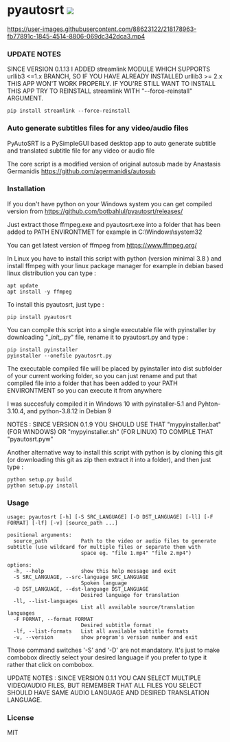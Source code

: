 # pyautosrt <a href="https://pypi.python.org/pypi/pyautosrt"><img src="https://img.shields.io/pypi/v/pyautosrt.svg"></img></a>



https://user-images.githubusercontent.com/88623122/218178963-fb77891c-1845-4514-8806-069dc342dca3.mp4

### UPDATE NOTES
SINCE VERSION 0.1.13 I ADDED streamlink MODULE WHICH SUPPORTS urllib3 <=1.x BRANCH, SO IF YOU HAVE ALREADY INSTALLED urllib3 >= 2.x THIS APP WON'T WORK PROPERLY. IF YOU'RE STILL WANT TO INSTALL THIS APP TRY TO REINSTALL streamlink WITH \"--force-reinstall\" ARGUMENT.

```
pip install streamlink --force-reinstall
```

### Auto generate subtitles files for any video/audio files

PyAutoSRT is a PySimpleGUI based desktop app to auto generate subtitle and translated subtitle file for any video or audio file

The core script is a modified version of original autosub made by Anastasis Germanidis
https://github.com/agermanidis/autosub

### Installation

If you don't have python on your Windows system you can get compiled version from https://github.com/botbahlul/pyautosrt/releases/

Just extract those ffmpeg.exe and pyautosrt.exe into a folder that has been added to PATH ENVIRONTMET for example in C:\Windows\system32

You can get latest version of ffmpeg from https://www.ffmpeg.org/

In Linux you have to install this script with python (version minimal 3.8 ) and install ffmpeg with your linux package manager for example in debian based linux distribution you can type :

```
apt update
apt install -y ffmpeg
```

To install this pyautosrt, just type :
```
pip install pyautosrt
```

You can compile this script into a single executable file with pyinstaller by downloading "\__init\__.py" file, rename it to pyautosrt.py and type :
```
pip install pyinstaller
pyinstaller --onefile pyautosrt.py
```

The executable compiled file will be placed by pyinstaller into dist subfolder of your current working folder, so you can just rename and put that compiled file into a folder that has been added to your PATH ENVIRONTMENT so you can execute it from anywhere

I was succesfuly compiled it in Windows 10 with pyinstaller-5.1 and Pyhton-3.10.4, and python-3.8.12 in Debian 9

NOTES : SINCE VERSION 0.1.9 YOU SHOULD USE THAT \"mypyinstaller.bat\" (FOR WINDOWS) OR \"mypyinstaller.sh\" (FOR LINUX) TO COMPILE THAT \"pyautosrt.pyw\"

Another alternative way to install this script with python is by cloning this git (or downloading this git as zip then extract it into a folder), and then just type :

```
python setup.py build
python setup.py install
```

### Usage 

```
usage: pyautosrt [-h] [-S SRC_LANGUAGE] [-D DST_LANGUAGE] [-ll] [-F FORMAT] [-lf] [-v] [source_path ...]

positional arguments:
  source_path           Path to the video or audio files to generate subtitle (use wildcard for multiple files or separate them with
                        space eg. "file 1.mp4" "file 2.mp4")

options:
  -h, --help            show this help message and exit
  -S SRC_LANGUAGE, --src-language SRC_LANGUAGE
                        Spoken language
  -D DST_LANGUAGE, --dst-language DST_LANGUAGE
                        Desired language for translation
  -ll, --list-languages
                        List all available source/translation languages
  -F FORMAT, --format FORMAT
                        Desired subtitle format
  -lf, --list-formats   List all available subtitle formats
  -v, --version         show program's version number and exit
```

Those command switches '-S' and '-D' are not mandatory. It's just to make combobox directly select your desired language if you prefer to type it rather that click on combobox.

UPDATE NOTES : SINCE VERSION 0.1.1 YOU CAN SELECT MULTIPLE VIDEO/AUDIO FILES, BUT REMEMBER THAT ALL FILES YOU SELECT SHOULD HAVE SAME AUDIO LANGUAGE AND DESIRED TRANSLATION LANGUAGE.

### License

MIT
